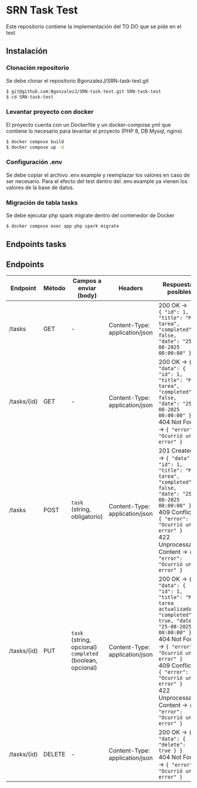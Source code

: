 # SRN Task Test

Este repositorio contiene la implementación del TO DO que se pide en el test

## Instalación

### Clonación repositorio

Se debe clonar el repositorio BgonzalezJ/SRN-task-test.git

```bash 
$ git@github.com:BgonzalezJ/SRN-task-test.git SRN-task-test
$ cd SRN-task-test
```

### Levantar proyecto con docker

El proyecto cuenta con un Dockerfile y un docker-compose.yml que contiene lo necesario para levantar el proyecto (PHP 8, DB Mysql, nginx)

```bash 
$ docker compose build
$ docker compose up -d
```

### Configuración .env

Se debe copiar el archivo .env.example y reemplazar los valores en caso de ser necesario. Para el efecto del test dentro del .env.example ya vienen los valores de la base de datos.

### Migración de tabla tasks

Se debe ejecutar php spark migrate dentro del contenedor de Docker

```bash 
$ docker compose exec app php spark migrate  
```

## Endpoints tasks

## Endpoints

| Endpoint         | Método | Campos a enviar (body)                     | Headers              | Respuestas posibles |
|-----------------|--------|-------------------------------------------|--------------------|-------------------|
| /tasks          | GET    | -                                         | Content-Type: application/json | 200 OK → ` [ { "id": 1, "title": "Mi tarea", "completed": false, "date": "25-08-2025 00:00:00" } ]` |
| /tasks/{id}     | GET    | -                                         | Content-Type: application/json | 200 OK → `{ "data": { "id": 1, "title": "Mi tarea", "completed": false, "date": "25-08-2025 00:00:00" } }`<br>404 Not Found → `{ "error": "Ocurrió un error" }` |
| /tasks          | POST   | `task` (string, obligatorio)             | Content-Type: application/json | 201 Created → `{ "data": { "id": 1, "title": "Mi tarea", "completed": false, "date": "25-08-2025 00:00:00" } }`<br>409 Conflict → `{ "error": "Ocurrió un error" }`<br>422 Unprocessable Content → `{ "error": "Ocurrió un error" }` |
| /tasks/{id}     | PUT    | `task` (string, opcional)<br>`completed` (boolean, opcional) | Content-Type: application/json | 200 OK → `{ "data": { "id": 1, "title": "Mi tarea actualizada", "completed": true, "date": "25-08-2025 00:00:00" } }`<br>404 Not Found → `{ "error": "Ocurrió un error" }`<br>409 Conflict → `{ "error": "Ocurrió un error" }`<br>422 Unprocessable Content → `{ "error": "Ocurrió un error" }` |
| /tasks/{id}     | DELETE | -                                         | Content-Type: application/json | 200 OK → `{ "data": { "delete": true } }`<br>404 Not Found → `{ "error": "Ocurrió un error" }` |


